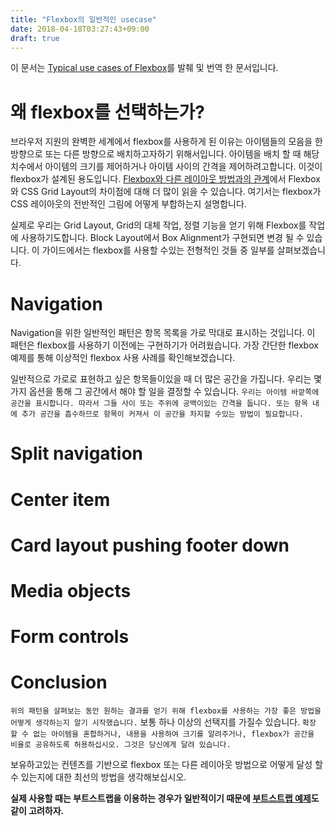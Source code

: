 ```yaml
---
title: "Flexbox의 일반적인 usecase"
date: 2018-04-18T03:27:43+09:00
draft: true
---
```


이 문서는 [Typical use cases of Flexbox][1]를 발췌 및 번역 한 문서입니다.

# 왜 flexbox를 선택하는가?

브라우저 지원의 완벽한 세계에서 flexbox를 사용하게 된 이유는 아이템들의 모음을 한 방향으로 또는 다른 방향으로 배치하고자하기 위해서입니다. 아이템을 배치 할 때 해당 치수에서 아이템의 크기를 제어하거나 아이템 사이의 간격을 제어하려고합니다. 이것이 flexbox가 설계된 용도입니다. [Flexbox와 다른 레이아웃 방법과의 관계][2]에서 Flexbox와 CSS Grid Layout의 차이점에 대해 더 많이 읽을 수 있습니다. 여기서는 flexbox가 CSS 레이아웃의 전반적인 그림에 어떻게 부합하는지 설명합니다.

실제로 우리는 Grid Layout, Grid의 대체 작업, 정렬 기능을 얻기 위해 Flexbox를 작업에 사용하기도합니다. Block Layout에서 Box Alignment가 구현되면 변경 될 수 있습니다. 이 가이드에서는 flexbox를 사용할 수있는 전형적인 것들 중 일부를 살펴보겠습니다.

# Navigation

Navigation을 위한 일반적인 패턴은 항목 목록을 가로 막대로 표시하는 것입니다. 이 패턴은 flexbox를 사용하기 이전에는 구현하기가 어려웠습니다. 가장 간단한 flexbox 예제를 통해 이상적인 flexbox 사용 사례를 확인해보겠습니다.

일반적으로 가로로 표현하고 싶은 항목들이있을 때 더 많은 공간을 가집니다. 우리는 몇 가지 옵션을 통해 그 공간에서 해야 할 일을 결정할 수 있습니다. `우리는 아이템 바깥쪽에 공간을 표시합니다. 따라서 그들 사이 또는 주위에 공백이있는 간격을 둡니다. 또는 항목 내에 추가 공간을 흡수하므로 항목이 커져서 이 공간을 차지할 수있는 방법이 필요합니다.`

# Split navigation

# Center item

# Card layout pushing footer down

# Media objects

# Form controls

# Conclusion

`위의 패턴을 살펴보는 동안 원하는 결과를 얻기 위해 flexbox를 사용하는 가장 좋은 방법을 어떻게 생각하는지 알기 시작했습니다.` 보통 하나 이상의 선택지를 가질수 있습니다. `확장 할 수 없는 아이템을 혼합하거나, 내용을 사용하여 크기를 알려주거나, flexbox가 공간을 비율로 공유하도록 허용하십시오. 그것은 당신에게 달려 있습니다.`

보유하고있는 컨텐츠를 기반으로 flexbox 또는 다른 레이아웃 방법으로 어떻게 달성 할 수 있는지에 대한 최선의 방법을 생각해보십시오.

**실제 사용할 때는 부트스트랩을 이용하는 경우가 일반적이기 때문에 [부트스트랩 예제][3]도 같이 고려하자.**

[1]: https://developer.mozilla.org/en-US/docs/Web/CSS/CSS_Flexible_Box_Layout/Typical_Use_Cases_of_Flexbox
[2]: https://developer.mozilla.org/en-US/docs/Web/CSS/CSS_Flexible_Box_Layout/Relationship_of_Flexbox_to_Other_Layout_Methods
[3]: https://getbootstrap.com/docs/4.0/utilities/flex/